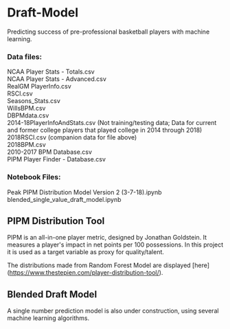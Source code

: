 # Draft-Model
Predicting success of pre-professional basketball players with machine learning.

### Data files:
NCAA Player Stats - Totals.csv  
NCAA Player Stats - Advanced.csv  
RealGM PlayerInfo.csv  
RSCI.csv  
Seasons_Stats.csv  
WillsBPM.csv  
DBPMdata.csv  
2014-18PlayerInfoAndStats.csv (Not training/testing data; Data for current and former college players that played college in 2014 through 2018)  
2018RSCI.csv (companion data for file above)  
2018BPM.csv  
2010-2017 BPM Database.csv  
PIPM Player Finder - Database.csv  

### Notebook Files:
Peak PIPM Distribution Model Version 2 (3-7-18).ipynb  
blended_single_value_draft_model.ipynb

## PIPM Distribution Tool
PIPM is an all-in-one player metric, designed by Jonathan Goldstein. It measures a player's impact in net points per 100 possessions. In this project it is used as a target variable as proxy for quality/talent.

The distributions made from Random Forest Model are displayed [here] (https://www.thestepien.com/player-distribution-tool/).

## Blended Draft Model
A single number prediction model is also under construction, using several machine learning algorithms.
